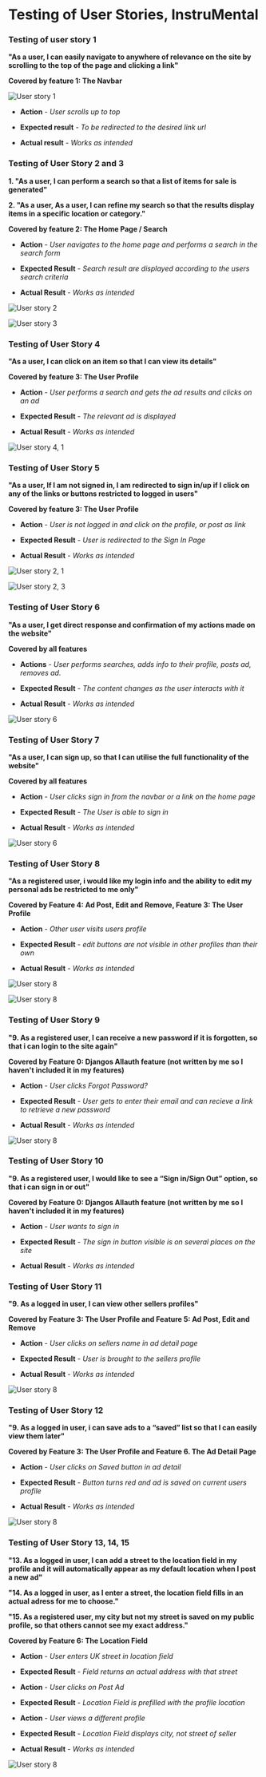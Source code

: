 # Testing of User Stories, InstruMental

### Testing of user story 1

**"As a user, I can easily navigate to anywhere of relevance on the site by scrolling to the top of the page and clicking a link"**


**Covered by feature 1: The Navbar**

![User story 1](https://github.com/johnvenkiah/CI_PP4_John_Venkiah/blob/main/docs/screenshots/features/navbar.png)


- **Action** - *User scrolls up to top*

- **Expected result** - *To be redirected to the desired link url*

- **Actual result** - *Works as intended*


### Testing of User Story 2 and 3

**1. "As a user, I can perform a search so that a list of items for sale is generated"**

**2. "As a user, As a user, I can refine my search so that the results display items in a specific location or category."**

**Covered by feature 2: The Home Page / Search**

- **Action** - *User navigates to the home page and performs a search in the search form*

- **Expected Result** - *Search result are displayed according to the users search criteria*

- **Actual Result** - *Works as intended*

![User story 2](https://github.com/johnvenkiah/CI_PP4_John_Venkiah/blob/main/docs/testing/search.png)


![User story 3](https://github.com/johnvenkiah/CI_PP4_John_Venkiah/blob/main/docs/testing/search_result.png)


### Testing of User Story 4

**"As a user, I can click on an item so that I can view its details"**

**Covered by feature 3: The User Profile**

- **Action** - *User performs a search and gets the ad results and clicks on an ad*

- **Expected Result** - *The relevant ad is displayed*

- **Actual Result** - *Works as intended*

![User story 4, 1](https://github.com/johnvenkiah/CI_PP4_John_Venkiah/blob/main/docs/testing/ad_detail_image.png)


### Testing of User Story 5

**"As a user, If I am not signed in, I am redirected to sign in/up if I click on any of the links or buttons restricted to logged in users"**

**Covered by feature 3: The User Profile**

- **Action** - *User is not logged in and click on the profile, or post as link*

- **Expected Result** - *User is redirected to the Sign In Page*

- **Actual Result** - *Works as intended*

![User story 2, 1](https://github.com/johnvenkiah/CI_PP4_John_Venkiah/blob/main/docs/testing/profile_link.png)

![User story 2, 3](https://github.com/johnvenkiah/CI_PP4_John_Venkiah/blob/main/docs/testing/sign_in_image.png)


### Testing of User Story 6

**"As a user, I get direct response and confirmation of my actions made on the website"**

**Covered by all features**

- **Actions** - *User performs searches, adds info to their profile, posts ad, removes ad.*

- **Expected Result** - *The content changes as the user interacts with it*

- **Actual Result** - *Works as intended*

![User story 6](https://github.com/johnvenkiah/CI_PP4_John_Venkiah/blob/main/docs/testing/profile_updated.png)


### Testing of User Story 7

**"As a user, I can sign up, so that I can utilise the full functionality of the website"**

**Covered by all features**

- **Action** - *User clicks sign in from the navbar or a link on the home page*
- **Expected Result** - *The User is able to sign in*

- **Actual Result** - *Works as intended*

![User story 6](https://github.com/johnvenkiah/CI_PP4_John_Venkiah/blob/main/docs/screenshots/sign_in.png)

### Testing of User Story 8

**"As a registered user, i would like my login info and the ability to edit my personal ads be restricted to me only"**

**Covered by Feature 4: Ad Post, Edit and Remove, Feature 3: The User Profile**

- **Action** - *Other user visits users profile*

- **Expected Result** - *edit buttons are not visible in other profiles than their own*

- **Actual Result** - *Works as intended*

![User story 8](https://github.com/johnvenkiah/CI_PP4_John_Venkiah/blob/main/docs/screenshots/edit_ad_button.png)

![User story 8](https://github.com/johnvenkiah/CI_PP4_John_Venkiah/blob/main/docs/screenshots/not_editable_ad.png)


### Testing of User Story 9

**"9. As a registered user, I can receive a new password if it is forgotten, so that i can login to the site again"**

**Covered by Feature 0: Djangos Allauth feature (not written by me so I haven't included it in my features)**

- **Action** - *User clicks Forgot Password?*

- **Expected Result** - *User gets to enter their email and can recieve a link to retrieve a new password*

- **Actual Result** - *Works as intended*

![User story 8](https://github.com/johnvenkiah/CI_PP4_John_Venkiah/blob/main/docs/screenshots/password_reset_image.png)


### Testing of User Story 10

**"9. As a registered user, I would like to see a “Sign in/Sign Out” option, so that i can sign in or out"**

**Covered by Feature 0: Djangos Allauth feature (not written by me so I haven't included it in my features)**

- **Action** - *User wants to sign in*

- **Expected Result** - *The sign in button visible is on several places on the site*

- **Actual Result** - *Works as intended*


### Testing of User Story 11

**"9. As a logged in user, I can view other sellers profiles"**

**Covered by Feature 3: The User Profile and Feature 5: Ad Post, Edit and Remove**

- **Action** - *User clicks on sellers name in ad detail page*

- **Expected Result** - *User is brought to the sellers profile*

- **Actual Result** - *Works as intended*

![User story 8](https://github.com/johnvenkiah/CI_PP4_John_Venkiah/blob/main/docs/screenshots/others_profile.png)


### Testing of User Story 12

**"9. As a logged in user, i can save ads to a “saved” list so that I can easily view them later"**

**Covered by Feature 3: The User Profile and Feature 6. The Ad Detail Page**

- **Action** - *User clicks on Saved button in ad detail*

- **Expected Result** - *Button turns red and ad is saved on current users profile*

- **Actual Result** - *Works as intended*

![User story 8](https://github.com/johnvenkiah/CI_PP4_John_Venkiah/blob/main/docs/screenshots/not_editable_ad.png)



### Testing of User Story 13, 14, 15

**"13. As a logged in user, I can add a street to the location field in my profile and it will automatically appear as my default location when I post a new ad"**

**"14. As a logged in user, as I enter a street, the location field fills in an actual adress for me to choose."**

**"15. As a registered user, my city but not my street is saved on my public profile, so that others cannot see my exact address."**

**Covered by Feature 6: The Location Field**

- **Action** - *User enters UK street in location field*
- **Expected Result** - *Field returns an actual address with that street*

- **Action** - *User clicks on Post Ad*
- **Expected Result** - *Location Field is prefilled with the profile location*

- **Action** - *User views a different profile*
- **Expected Result** - *Location Field displays city, not street of seller*

- **Actual Result** - *Works as intended*

![User story 8](https://github.com/johnvenkiah/CI_PP4_John_Venkiah/blob/main/docs/screenshots/location_field.png)
